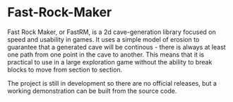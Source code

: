 # Fast-Rock-Maker

Fast Rock Maker, or FastRM, is a 2d cave-generation library focused on speed and usability in games.
It uses a simple model of erosion to guarantee that a generated cave will be continous - there is always at least one path from one point in the cave to another.
This means that it is practical to use in a large exploration game without the ability to break blocks to move from section to section.

The project is still in development so there are no official releases, but a working demonstration can be built from the source code.
